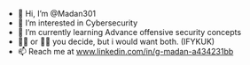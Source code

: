 - 👋 Hi, I’m @Madan301
- 👀 I’m interested in Cybersecurity 
- 🌱 I’m currently learning Advance offensive security concepts
- 🔴💊 or 🔵💊 you decide, but i would want both. (IFYKUK)
- 📫 Reach me at www.linkedin.com/in/g-madan-a434231bb

<!---
Madan301/Madan301 is a ✨ special ✨ repository because its `README.md` (this file) appears on your GitHub profile.
You can click the Preview link to take a look at your changes.
--->
